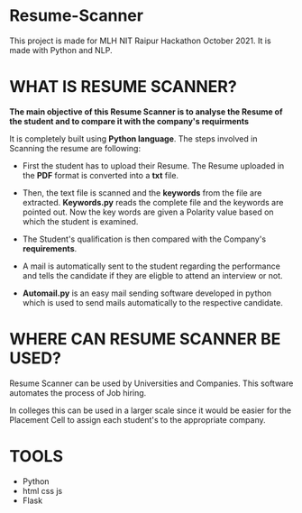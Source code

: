 # Resume-Scanner
This project is made for MLH NIT Raipur Hackathon October 2021. It is made with Python and NLP.
# WHAT IS RESUME SCANNER? 

**The main objective of this Resume Scanner is to analyse the Resume of the student and to compare it with the company's requirments**

It is completely built using **Python language**. The steps involved in Scanning the resume are following: 

- First the student has to upload their Resume. The Resume uploaded in the **PDF** format is converted into a **txt** file. 

- Then, the text file is scanned and the **keywords** from the file are extracted. **Keywords.py** 
reads the complete file and the keywords are pointed out. Now the key words are given a Polarity value based on which the student is examined. 

- The Student's qualification is then compared with the Company's **requirements**.

- A mail is automatically sent to the student regarding the performance and tells the candidate if they are eligble to attend an interview or not. 
 
- **Automail.py** is an easy mail sending software developed in python which is used to send mails automatically to the respective candidate.
 
# WHERE CAN RESUME SCANNER BE USED? 
 
Resume Scanner can be used by Universities and Companies. This software automates the process of Job hiring. 
 
In colleges this can be used in a larger scale since it would be easier for the Placement Cell to assign each student's to the appropriate company. 
 
# TOOLS
- Python
- html css js
- Flask
